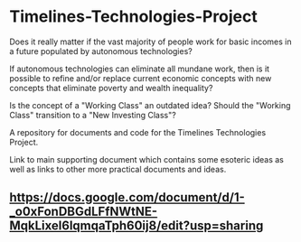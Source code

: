 # Timelines-Technologies-Project

Does it really matter if the vast majority of
people work for basic incomes in a future
populated by autonomous technologies?

If autonomous technologies can eliminate all 
mundane work, then is it possible to refine
and/or replace current economic concepts with
new concepts that eliminate poverty and
wealth inequality?

Is the concept of a "Working Class" an 
outdated idea? Should the "Working Class"
transition to a "New Investing Class"?

A repository for documents and code for the Timelines Technologies Project.

Link to main supporting document which contains
some esoteric ideas as well as links to other
more practical documents and ideas.

## https://docs.google.com/document/d/1-_o0xFonDBGdLFfNWtNE-MqkLixel6lqmqaTph60ij8/edit?usp=sharing

